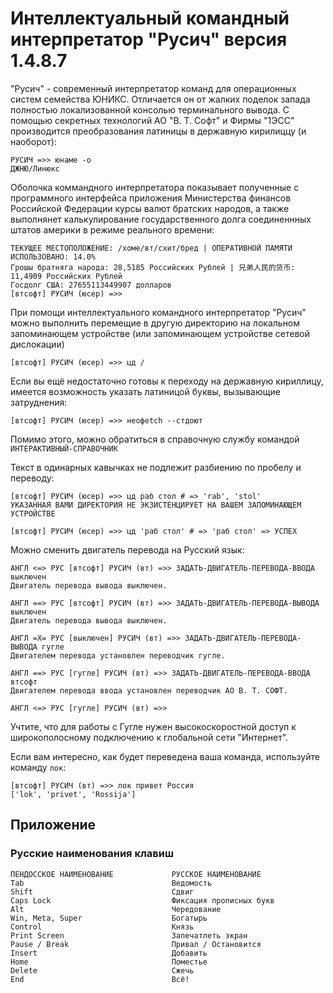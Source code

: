 # Интеллектуальный командный интерпретатор "Русич" версия 1.4.8.7
"Русич" - cовременный интерпретатор команд для операционных систем семейства ЮНИКС. Отличается он от жалких поделок запада полностью локализованной консолью терминального вывода. С помощью секретных технологий АО "В. Т. Софт" и Фирмы "1ЭСС" производится преобразования латиницы в державную кирилиццу (и наоборот):
```
РУСИЧ =>> юнаме -о
ДЖНЮ/Линюкс
```
Оболочка коммандного интерпретатора показывает полученные с программного интерфейса приложения Министерства финансов Российской Федерации курсы валют братских народов, а также выполнянет калькулирование государственного долга соединеннных штатов америки в режиме реального времени:
```
ТЕКУЩЕЕ МЕСТОПОЛОЖЕНИЕ: /хоме/вт/схит/бред | ОПЕРАТИВНОЙ ПАМЯТИ ИСПОЛЬЗОВАНО: 14.0%
Грошы братняга народа: 28,5185 Российских Рублей | 兄弟人民的货币: 11,4909 Российских Рублей
Госдолг США: 27655113449907 долларов
[втсофт] РУСИЧ (юсер) =>>
```
При помощи интеллектуального командного интерпретатор "Русич" можно выполнить перемещие в другую директорию на локальном запоминающем устройстве (или запоминающем устройстве сетевой дислокации)
```
[втсофт] РУСИЧ (юсер) =>> цд /
```
Если вы ещё недостаточно готовы к переходу на державную кириллицу, имеется возможность указать латиницой буквы, вызывающие затруднения:
```
[втсофт] РУСИЧ (юсер) =>> неофеtch --стдоют
```
Помимо этого, можно обратиться в справочную службу командой `ИНТЕРАКТИВНЫЙ-СПРАВОЧНИК`

Текст в одинарных кавычках не подлежит разбиению по пробелу и переводу:
```
[втсофт] РУСИЧ (юсер) =>> цд раб стол # => 'rab', 'stol'
УКАЗАННАЯ ВАМИ ДИРЕКТОРИЯ НЕ ЭКЗИСТЕНЦИРУЕТ НА ВАШЕМ ЗАПОМИНАЮЩЕМ УСТРОЙСТВЕ

[втсофт] РУСИЧ (юсер) =>> цд 'раб стол' # => 'раб стол' => УСПЕХ
```

Можно сменить двигатель перевода на Русский язык:
```
АНГЛ <=> РУС [втсофт] РУСИЧ (вт) =>> ЗАДАТЬ-ДВИГАТЕЛЬ-ПЕРЕВОДА-ВВОДА выключен
Двигатель перевода вывода выключен.

АНГЛ ==> РУС [втсофт] РУСИЧ (вт) =>> ЗАДАТЬ-ДВИГАТЕЛЬ-ПЕРЕВОДА-ВЫВОДА выключен
Двигатель перевода вывода выключен.

АНГЛ =X= РУС [выключен] РУСИЧ (вт) =>> ЗАДАТЬ-ДВИГАТЕЛЬ-ПЕРЕВОДА-ВЫВОДА гугле
Двигателем перевода установлен переводчик гугле.

АНГЛ ==> РУС [гугле] РУСИЧ (вт) =>> ЗАДАТЬ-ДВИГАТЕЛЬ-ПЕРЕВОДА-ВВОДА втсофт
Двигателем перевода ввода установлен переводчик АО В. Т. СОФТ.

АНГЛ <=> РУС [гугле] РУСИЧ (вт) =>>
```
Учтите, что для работы с Гугле нужен высокоскоростной доступ к широкополосному подключению к глобальной сети "Интернет".

Если вам интересно, как будет переведена ваша команда, используйте команду `лок`:
```
[втсофт] РУСИЧ (вт) =>> лок привет Россия
['lok', 'privet', 'Rossija']
```

## Приложение
### Русские наименования клавиш
```
ПЕНДОССКОЕ НАИМЕНОВАНИЕ             РУССКОЕ НАИМЕНОВАНИЕ
Tab                                 Ведомость
Shift                               Сдвиг
Caps Lock                           Фиксация прописных букв
Alt                                 Чередование
Win, Meta, Super                    Богатырь
Control                             Князь
Print Screen                        Запечатлеть экран
Pause / Break                       Привал / Остановится
Insert                              Добавить
Home                                Поместье
Delete                              Сжечь
End                                 Всё!
```